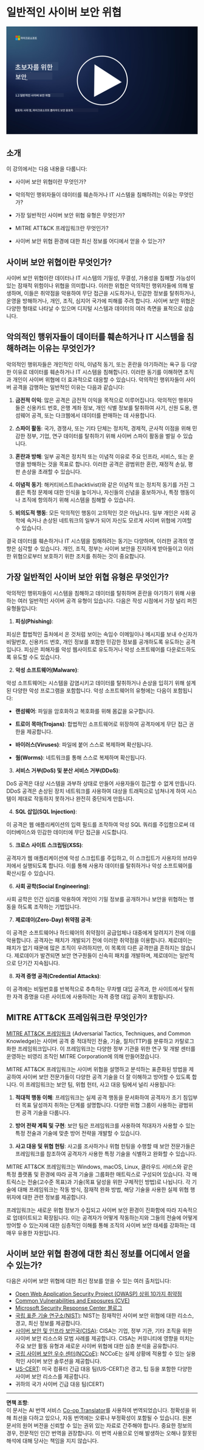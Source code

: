 <!--
CO_OP_TRANSLATOR_METADATA:
{
  "original_hash": "6fc3030323139d7134a4ca9d03eccac9",
  "translation_date": "2025-09-03T18:18:26+00:00",
  "source_file": "1.2 Common cybersecurity threats.md",
  "language_code": "ko"
}
-->
# 일반적인 사이버 보안 위협

[![비디오 보기](../../translated_images/1-2_placeholder.91c258c2aa62b8311021bd500ae7a6e388475afa8819f88b3944c240444d41b3.ko.png)](https://learn-video.azurefd.net/vod/player?id=12bdcffa-12b7-44ef-b44d-882602ca7a38)

## 소개

이 강의에서는 다음 내용을 다룹니다:

- 사이버 보안 위협이란 무엇인가?

- 악의적인 행위자들이 데이터를 훼손하거나 IT 시스템을 침해하려는 이유는 무엇인가?

- 가장 일반적인 사이버 보안 위협 유형은 무엇인가?

- MITRE ATT&CK 프레임워크란 무엇인가?

- 사이버 보안 위협 환경에 대한 최신 정보를 어디에서 얻을 수 있는가?

## 사이버 보안 위협이란 무엇인가?

사이버 보안 위협이란 데이터나 IT 시스템의 기밀성, 무결성, 가용성을 침해할 가능성이 있는 잠재적 위험이나 위협을 의미합니다. 이러한 위협은 악의적인 행위자들에 의해 발생하며, 이들은 취약점을 악용하여 무단 접근을 시도하거나, 민감한 정보를 탈취하거나, 운영을 방해하거나, 개인, 조직, 심지어 국가에 피해를 주려 합니다. 사이버 보안 위협은 다양한 형태로 나타날 수 있으며 디지털 시스템과 데이터의 여러 측면을 표적으로 삼습니다.

## 악의적인 행위자들이 데이터를 훼손하거나 IT 시스템을 침해하려는 이유는 무엇인가?

악의적인 행위자들은 개인적인 이익, 이념적 동기, 또는 혼란을 야기하려는 욕구 등 다양한 이유로 데이터를 훼손하거나 IT 시스템을 침해합니다. 이러한 동기를 이해하면 조직과 개인이 사이버 위협에 더 효과적으로 대응할 수 있습니다. 악의적인 행위자들이 사이버 공격을 감행하는 일반적인 이유는 다음과 같습니다:

1. **금전적 이익**: 많은 공격은 금전적 이익을 목적으로 이루어집니다. 악의적인 행위자들은 신용카드 번호, 은행 계좌 정보, 개인 식별 정보를 탈취하여 사기, 신원 도용, 랜섬웨어 공격, 또는 다크웹에서 데이터를 판매하는 데 사용합니다.

2. **스파이 활동**: 국가, 경쟁사, 또는 기타 단체는 정치적, 경제적, 군사적 이점을 위해 민감한 정부, 기업, 연구 데이터를 탈취하기 위해 사이버 스파이 활동을 벌일 수 있습니다.

3. **혼란과 방해**: 일부 공격은 정치적 또는 이념적 이유로 주요 인프라, 서비스, 또는 운영을 방해하는 것을 목표로 합니다. 이러한 공격은 광범위한 혼란, 재정적 손실, 평판 손상을 초래할 수 있습니다.

4. **이념적 동기**: 해커티비스트(hacktivist)와 같은 이념적 또는 정치적 동기를 가진 그룹은 특정 문제에 대한 인식을 높이거나, 자신들의 신념을 홍보하거나, 특정 행동이나 조직에 항의하기 위해 시스템을 침해할 수 있습니다.

5. **비의도적 행동**: 모든 악의적인 행동이 고의적인 것은 아닙니다. 일부 개인은 사회 공학에 속거나 손상된 네트워크의 일부가 되어 자신도 모르게 사이버 위협에 기여할 수 있습니다.

결국 데이터를 훼손하거나 IT 시스템을 침해하려는 동기는 다양하며, 이러한 공격의 영향은 심각할 수 있습니다. 개인, 조직, 정부는 사이버 보안을 진지하게 받아들이고 이러한 위협으로부터 보호하기 위한 조치를 취하는 것이 중요합니다.

## 가장 일반적인 사이버 보안 위협 유형은 무엇인가?

악의적인 행위자들이 시스템을 침해하고 데이터를 탈취하며 혼란을 야기하기 위해 사용하는 여러 일반적인 사이버 공격 유형이 있습니다. 다음은 작성 시점에서 가장 널리 퍼진 유형들입니다:

1. **피싱(Phishing)**:

피싱은 합법적인 출처에서 온 것처럼 보이는 속임수 이메일이나 메시지를 보내 수신자가 비밀번호, 신용카드 번호, 개인 정보를 포함한 민감한 정보를 공개하도록 유도하는 공격입니다. 피싱은 피해자를 악성 웹사이트로 유도하거나 악성 소프트웨어를 다운로드하도록 유도할 수도 있습니다.

2. **악성 소프트웨어(Malware)**:

악성 소프트웨어는 시스템을 감염시키고 데이터를 탈취하거나 손상을 입히기 위해 설계된 다양한 악성 프로그램을 포함합니다. 악성 소프트웨어의 유형에는 다음이 포함됩니다:

- **랜섬웨어**: 파일을 암호화하고 복호화를 위해 몸값을 요구합니다.

- **트로이 목마(Trojans)**: 합법적인 소프트웨어로 위장하여 공격자에게 무단 접근 권한을 제공합니다.

- **바이러스(Viruses)**: 파일에 붙어 스스로 복제하며 확산됩니다.

- **웜(Worms)**: 네트워크를 통해 스스로 복제하며 확산됩니다.

3. **서비스 거부(DoS) 및 분산 서비스 거부(DDoS)**:

DoS 공격은 대상 시스템을 과부하 상태로 만들어 사용자들이 접근할 수 없게 만듭니다. DDoS 공격은 손상된 장치 네트워크를 사용하여 대상을 트래픽으로 넘쳐나게 하여 시스템이 제대로 작동하지 못하거나 완전히 중단되게 만듭니다.

4. **SQL 삽입(SQL Injection)**:

이 공격은 웹 애플리케이션의 입력 필드를 조작하여 악성 SQL 쿼리를 주입함으로써 데이터베이스와 민감한 데이터에 무단 접근을 시도합니다.

5. **크로스 사이트 스크립팅(XSS)**:

공격자가 웹 애플리케이션에 악성 스크립트를 주입하고, 이 스크립트가 사용자의 브라우저에서 실행되도록 합니다. 이를 통해 사용자 데이터를 탈취하거나 악성 소프트웨어를 확산시킬 수 있습니다.

6. **사회 공학(Social Engineering)**:

사회 공학은 인간 심리를 악용하여 개인이 기밀 정보를 공개하거나 보안을 위협하는 행동을 하도록 조작하는 기법입니다.

7. **제로데이(Zero-Day) 취약점 공격**:

이 공격은 소프트웨어나 하드웨어의 취약점이 공급업체나 대중에게 알려지기 전에 이를 악용합니다. 공격자는 패치가 개발되기 전에 이러한 취약점을 이용합니다. 제로데이는 패치가 없기 때문에 많은 조직이 우려하지만, 이 목록의 다른 공격만큼 흔하지는 않습니다. 제로데이가 발견되면 보안 연구원들이 신속히 패치를 개발하며, 제로데이는 일반적으로 단기간 지속됩니다.

8. **자격 증명 공격(Credential Attacks)**:

이 공격에는 비밀번호를 반복적으로 추측하는 무차별 대입 공격과, 한 사이트에서 탈취한 자격 증명을 다른 사이트에 사용하려는 자격 증명 대입 공격이 포함됩니다.

## MITRE ATT&CK 프레임워크란 무엇인가?

[MITRE ATT&CK 프레임워크](https://attack.mitre.org/) (Adversarial Tactics, Techniques, and Common Knowledge)는 사이버 공격 중 적대적인 전술, 기술, 절차(TTP)를 분류하고 카탈로그화한 프레임워크입니다. 이 프레임워크는 다양한 정부 기관을 위한 연구 및 개발 센터를 운영하는 비영리 조직인 MITRE Corporation에 의해 만들어졌습니다.

MITRE ATT&CK 프레임워크는 사이버 위협을 설명하고 분석하는 표준화된 방법을 제공하여 사이버 보안 전문가들이 다양한 공격 기술을 더 잘 이해하고 방어할 수 있도록 합니다. 이 프레임워크는 보안 팀, 위협 헌터, 사고 대응 팀에서 널리 사용됩니다:

1. **적대적 행동 이해**: 프레임워크는 실제 공격 행동을 문서화하여 공격자가 초기 침입부터 목표 달성까지 취하는 단계를 설명합니다. 다양한 위협 그룹이 사용하는 광범위한 공격 기술을 다룹니다.

2. **방어 전략 계획 및 구현**: 보안 팀은 프레임워크를 사용하여 적대자가 사용할 수 있는 특정 전술과 기술에 맞춘 방어 전략을 개발할 수 있습니다.

3. **사고 대응 및 위협 헌팅**: 사고를 조사하거나 위협 헌팅을 수행할 때 보안 전문가들은 프레임워크를 참조하여 공격자가 사용한 특정 기술을 식별하고 완화할 수 있습니다.

MITRE ATT&CK 프레임워크는 Windows, macOS, Linux, 클라우드 서비스와 같은 특정 플랫폼 및 환경에 따라 공격 기술을 그룹화한 매트릭스로 구성되어 있습니다. 각 매트릭스는 전술(고수준 목표)과 기술(목표 달성을 위한 구체적인 방법)로 나뉩니다. 각 기술에 대해 프레임워크는 작동 방식, 잠재적 완화 방법, 해당 기술을 사용한 실제 위협 행위자에 대한 관련 정보를 제공합니다.

프레임워크는 새로운 위협 정보가 수집되고 사이버 보안 환경이 진화함에 따라 지속적으로 업데이트되고 확장됩니다. 이는 공격자가 어떻게 작동하는지와 그들의 전술에 어떻게 방어할 수 있는지에 대한 심층적인 이해를 통해 조직의 사이버 보안 태세를 강화하는 데 매우 유용한 자원입니다.

## 사이버 보안 위협 환경에 대한 최신 정보를 어디에서 얻을 수 있는가?

다음은 사이버 보안 위협에 대한 최신 정보를 얻을 수 있는 여러 출처입니다:

- [Open Web Application Security Project (OWASP) 상위 10가지 취약점](https://owasp.org/Top10/)
- [Common Vulnerabilities and Exposures (CVE)](https://www.bing.com/ck/a?!&&p=53df6007f017bca2JmltdHM9MTY5MjU3NjAwMCZpZ3VpZD0zYmY4N2RiYS1jYWI1LTYwMDgtMWY1YS02ZmYyY2JjNjYxZWUmaW5zaWQ9NTc2OQ&ptn=3&hsh=3&fclid=3bf87dba-cab5-6008-1f5a-6ff2cbc661ee&psq=cve&u=a1aHR0cHM6Ly9iaW5nLmNvbS9hbGluay9saW5rP3VybD1odHRwcyUzYSUyZiUyZmN2ZS5taXRyZS5vcmclMmYmc291cmNlPXNlcnAtcnImaD1BZXN4S0VBWTNnbGhNZEFpd3daMlNSZkZQNTlrODhIUnYxRUtlSkY1RTk0JTNkJnA9a2NvZmZjaWFsd2Vic2l0ZQ&ntb=1 "Common Vulnerabilities and Exposures")
- [Microsoft Security Response Center 블로그](https://msrc.microsoft.com/blog/)
- [국립 표준 기술 연구소(NIST)](https://www.dhs.gov/topics/cybersecurity): NIST는 잠재적인 사이버 보안 위협에 대한 리소스, 경고, 최신 정보를 제공합니다.
- [사이버 보안 및 인프라 보안국(CISA)](https://www.cisa.gov/resources-tools/resources/free-cybersecurity-services-and-tools): CISA는 기업, 정부 기관, 기타 조직을 위한 사이버 보안 리소스와 모범 사례를 제공합니다. CISA는 커뮤니티에 영향을 미치는 주요 보안 활동 유형과 새로운 사이버 위협에 대한 심층 분석을 공유합니다.
- [국립 사이버 보안 우수 센터(NCCoE)](https://www.dhs.gov/topics/cybersecurity): NCCoE는 실제 상황에 적용할 수 있는 실용적인 사이버 보안 솔루션을 제공합니다.
- [US-CERT](https://www.cisa.gov/resources-tools/resources/free-cybersecurity-services-and-tools): 미국 컴퓨터 긴급 대응 팀(US-CERT)은 경고, 팁 등을 포함한 다양한 사이버 보안 리소스를 제공합니다.
- 귀하의 국가 사이버 긴급 대응 팀(CERT)

---

**면책 조항**:  
이 문서는 AI 번역 서비스 [Co-op Translator](https://github.com/Azure/co-op-translator)를 사용하여 번역되었습니다. 정확성을 위해 최선을 다하고 있으나, 자동 번역에는 오류나 부정확성이 포함될 수 있습니다. 원본 문서의 원어 버전을 신뢰할 수 있는 권위 있는 자료로 간주해야 합니다. 중요한 정보의 경우, 전문적인 인간 번역을 권장합니다. 이 번역 사용으로 인해 발생하는 오해나 잘못된 해석에 대해 당사는 책임을 지지 않습니다.